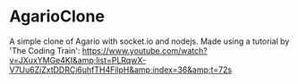 # AgarioClone
A simple clone of Agario with socket.io and nodejs. Made using a tutorial by 'The Coding Train': https://www.youtube.com/watch?v=JXuxYMGe4KI&amp;list=PLRqwX-V7Uu6ZiZxtDDRCi6uhfTH4FilpH&amp;index=36&amp;t=72s
